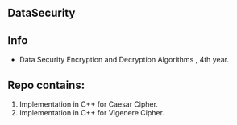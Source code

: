 ## DataSecurity
**Info**
----------
- Data Security Encryption and Decryption Algorithms , 4th year.

**Repo contains:** 
----------
1. Implementation in C++ for Caesar Cipher.
2. Implementation in C++ for Vigenere Cipher.

